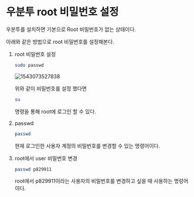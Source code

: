 # 우분투 root 비밀번호 설정

우분투를 설치하면 기본으로 Root 비밀번호가 없는 상태이다.

아래와 같은 방법으로 root 비밀번호를 설정해본다.



1. root 비밀번호 설정

   ```bash
   sudo passwd
   ```

   ![1543073527838](/home/p829911/.config/Typora/typora-user-images/1543073527838.png)


   위와 같이 비밀번호를 설정 했다면

   ```bash
   su
   ```

   명령을 통해 root에 로그인 할 수 있다.


2. passwd

   ```bash
   passwd
   ```

   현재 로그인한 사용자 계정의 비밀번호를 변경할 수 있는 명령어이다.



3. root에서 user 비밀번호 변경

   ```bash
   passwd p829911
   ```

   root에서 p829911이라는 사용자의 비밀번호를 변경하고 싶을 때 사용하는 명렁어이다.
